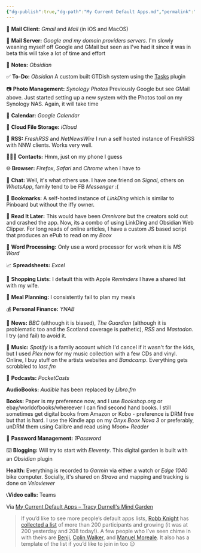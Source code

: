 ```yaml
---
{"dg-publish":true,"dg-path":"My Current Default Apps.md","permalink":"/my-current-default-apps/","title":"My Current Default Apps"}
---
```




📨 **Mail Client:** *Gmail* and *Mail* (in iOS and MacOS)

📮 **Mail Server:** *Google and my domain providers servers*.  I'm slowly weaning myself off Google and GMail but seen as I've had it since it was in beta this will take a lot of time and effort

📝 **Notes:** *Obsidian*

✅ **To-Do:** *Obsidian* A custom built GTDish system using the [Tasks](https://github.com/obsidian-tasks-group/obsidian-tasks) plugin
 
📷 **Photo Management:** *Synology Photos* Previously Google but see GMail above.  Just started setting up a new system with the Photos tool on my Synology NAS.  Again, it will take time

📆 **Calendar:** *Google Calendar*

📁 **Cloud File Storage:** *iCloud*

📖 **RSS:** *FreshRSS* and *NetNewsWire* I run a self hosted instance of FreshRSS with NNW clients.  Works very well.

🙍🏻‍♂️ **Contacts:** Hmm, just on my phone I guess

🌐 **Browser:** *Firefox*, *Safari* and *Chrome* when I have to

💬 **Chat:** Well, it's what others use. I have one friend on *Signal*, others on *WhatsApp*, family tend to be FB *Messenger* :( 

🔖 **Bookmarks:** A self-hosted instance of *LinkDing* which is similar to Pinboard but without the iffy owner.

📑 **Read It Later:** This would have been *Omnivore* but the creators sold out and crashed the app.  Now, its a combo of using LinkDing  and Obsidian Web Clipper. For long reads of online articles, I have a custom JS based script that produces an ePub to read on my *Boox*

📜 **Word Processing:** Only use a word processor for work when it is *MS Word*

📈 **Spreadsheets:**  *Excel*

🛒 **Shopping Lists:** I default this with Apple *Reminders* I have a shared list with my wife.

🍴 **Meal Planning:** I consistently fail to plan my meals

💰 **Personal Finance:** *YNAB*

📰 **News:** *BBC* (although it is biased), *The Guardian* (although it is problematic too and the Scotland coverage is pathetic), *RSS* and  *Mastodon*.  I try (and fail) to avoid it.

🎵 **Music:** *Spotify* is a family account which I'd cancel if it wasn't for the kids, but I used *Plex* now for my music collection with a few CDs and vinyl.  Online, I buy stuff on the artists websites and *Bandcamp*.  Everything gets scrobbled to *last.fm*

🎤 **Podcasts:** *PocketCasts*

**AudioBooks:** *Audible* has been replaced by *Libro.fm*

**Books:** Paper is my preference now, and I use *Bookshop.org* or ebay/worldofbooks/whereever I can find second hand books.  I still sometimes get digital books from Amazon or Kobo - preference is DRM free but that is hard. I use the Kindle app on my *Onyx Boox Nova 3* or preferably, unDRM them using Calibre and read using *Moon+ Reader*

🔐 **Password Management:** *1Password*

⌨️ **Blogging:** Will try to start with *Eleventy*. This digital garden is built with an *Obsidian* plugin

**Health:**  Everything is recorded to *Garmin* via either a watch or *Edge 1040* bike computer.  Socially, it's shared on *Strava* and mapping and tracking is done on *Veloviewer*

📞**Video calls:** Teams

Via [My Current Default Apps – Tracy Durnell's Mind Garden](https://tracydurnell.com/2023/11/28/my-current-default-apps/) 
> If you’d like to see more people’s default apps lists, [Robb Knight](https://rknight.me/app-defaults/) has [collected a list](https://defaults.rknight.me/) of more than 200 participants and growing (it was at 200 yesterday and 208 today!). A few people who I’ve seen chime in with theirs are [Benji](https://benji.dog/articles/defaults-2023/), [Colin Walker](https://colinwalker.blog/blog/?date=2023-11-08), and [Manuel Moreale](https://manuelmoreale.com/app-defaults). It also has a template of the list if you’d like to join in too 😉